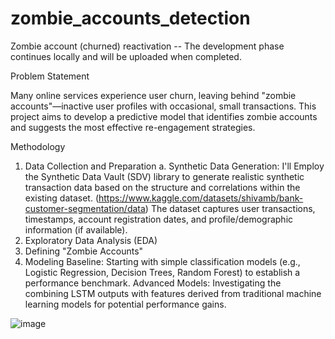 # zombie_accounts_detection
Zombie account (churned) reactivation -- The development phase continues locally and will be uploaded when completed.

Problem Statement

Many online services experience user churn, leaving behind "zombie accounts"—inactive user profiles with occasional, small transactions. This project aims to develop a predictive model that identifies zombie accounts and suggests the most effective re-engagement strategies.

Methodology

1. Data Collection and Preparation
    a. Synthetic Data Generation: I'll Employ the Synthetic Data Vault (SDV) library to generate realistic synthetic transaction data based on the structure and correlations within the existing dataset. (https://www.kaggle.com/datasets/shivamb/bank-customer-segmentation/data) The dataset captures user transactions, timestamps, account registration dates, and profile/demographic information (if available).
2. Exploratory Data Analysis (EDA)
3. Defining  "Zombie Accounts"
4. Modeling
   Baseline: Starting with simple classification models (e.g., Logistic Regression, Decision Trees, Random Forest) to establish a performance benchmark.
   Advanced Models: Investigating the combining LSTM outputs with features derived from traditional machine learning models for potential performance gains.

![image](https://github.com/Eserhimas/zombie_accounts_detection/assets/27355212/b021316a-e518-4461-a0a6-c9fb280c30d7)

